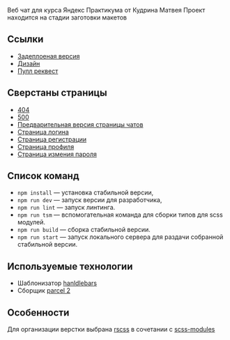 Веб чат для курса Яндекс Практикума от Кудрина Матвея
Проект находится на стадии заготовки макетов
## Ссылки  
- [Задеплоеная версия](https://sleepy-ptolemy-7f8b8b.netlify.app/)
- [Дизайн](https://www.figma.com/file/kGMawcstRVL2dLrNMFusu0/Chat?node-id=0%3A1) 
- [Пулл реквест](https://github.com/KudrinMatvey/middle.messenger.praktikum.yandex/pull/2) 
## Сверстаны страницы 
- [404](static/404.html)
- [500](static/500.html)
- [Предварительная версия страницы чатов](static/chats.html)
- [Страница логина](static/chats.html)
- [Страница регистрации](static/register.html)
- [Страница профиля](static/profile.html)
- [Страница измения пароля](static/profile-edit-password.html)

## Список команд

- `npm install` — установка стабильной версии,
- `npm run dev` — запуск версии для разработчика,
- `npm run lint` — запуск линтинга.
- `npm run tsm` — вспомогательная команда для сборки типов для scss модулей.
- `npm run build` — сборка стабильной версии.
- `npm run start` — запуск локального сервера для раздачи собранной стабильной версии.

## Используемые технологии
 - Шаблонизатор [hanldlebars](https://handlebarsjs.com/)  
 - Сборщик [parcel 2](https://parceljs.org/)

## Особенности 
Для организации верстки выбрана [rscss](https://rscss.io/) в сочетании с [scss-modules](https://css-tricks.com/introducing-sass-modules/#:~:text=There%20are%20several%20built%2Din,'%3B%20%24half%3A%20math.)

